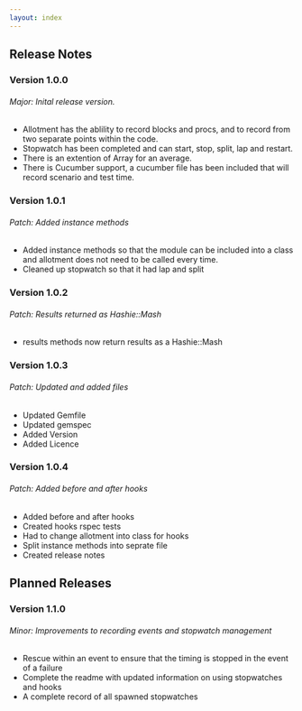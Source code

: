 ```yaml
---
layout: index
---
```



## Release Notes
### Version 1.0.0
###### Major: Inital release version.
 * Allotment has the ablility to record blocks and procs, and to record from two separate points within the code.
 * Stopwatch has been completed and can start, stop, split, lap and restart.
 * There is an extention of Array for an average.
 * There is Cucumber support, a cucumber file has been included that will record scenario and test time.

### Version 1.0.1
###### Patch: Added instance methods
 * Added instance methods so that the module can be included into a class and allotment does not need to be called every time.
 * Cleaned up stopwatch so that it had lap and split

### Version 1.0.2
###### Patch: Results returned as Hashie::Mash
 * results methods now return results as a Hashie::Mash

### Version 1.0.3
###### Patch: Updated and added files
 * Updated Gemfile
 * Updated gemspec
 * Added Version
 * Added Licence

### Version 1.0.4
###### Patch: Added before and after hooks
 * Added before and after hooks
 * Created hooks rspec tests
 * Had to change allotment into class for hooks
 * Split instance methods into seprate file
 * Created release notes

## Planned Releases
### Version 1.1.0
###### Minor: Improvements to recording events and stopwatch management
 * Rescue within an event to ensure that the timing is stopped in the event of a failure
 * Complete the readme with updated information on using stopwatches and hooks
 * A complete record of all spawned stopwatches
